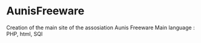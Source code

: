 # AunisFreeware
Creation of the main site of the assosiation Aunis Freeware
Main language : PHP, html, SQl

